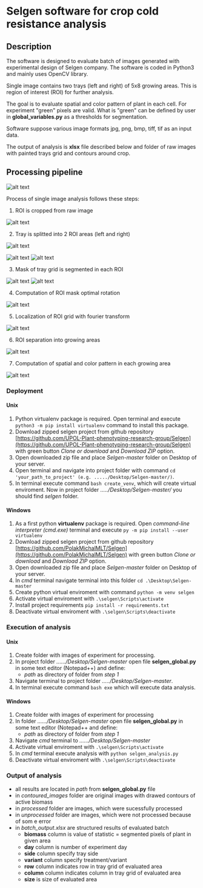 # Selgen software for crop cold resistance analysis

## Description
The software is designed to evaluate batch of images generated with experimental design of Selgen company. The software is coded in Python3 and mainly uses OpenCV library.

Single image contains two trays (left and right) of 5x8 growing areas. This is region of interest (ROI) for further analysis.

The goal is to evaluate spatial and color pattern of plant in each cell. For experiment "green" pixels are valid. What is "green" can be defined by user in **global_variables.py** as a thresholds for segmentation.

Software suppose various image formats jpg, png, bmp, tiff, tif as an input data.

The output of analysis is **xlsx** file described below and folder of raw images with painted trays grid and contours around crop.

## Processing pipeline

![alt text](https://github.com/PolakMichalMLT/Selgen//blob/master/readme_images/raw.png?raw=true)

Process of single image analysis follows these steps:

1. ROI is cropped from raw image

![alt text](https://github.com/PolakMichalMLT/Selgen//blob/master/readme_images/roi.png?raw=true)

2. Tray is splitted into 2 ROI areas (left and right)

![alt text](https://github.com/PolakMichalMLT/Selgen//blob/master/readme_images/split.png?raw=true)

![alt text](https://github.com/PolakMichalMLT/Selgen//blob/master/readme_images/left_part.png?raw=true)
![alt text](https://github.com/PolakMichalMLT/Selgen//blob/master/readme_images/right_part.png?raw=true)

3. Mask of tray grid is segmented in each ROI

![alt text](https://github.com/PolakMichalMLT/Selgen//blob/master/readme_images/left_part_mask.png?raw=true)
![alt text](https://github.com/PolakMichalMLT/Selgen//blob/master/readme_images/right_part_mask.png?raw=true)

4. Computation of ROI mask optimal rotation

![alt text](https://github.com/PolakMichalMLT/Selgen//blob/master/readme_images/left_part_mask_rot.png?raw=true)

5. Localization of ROI grid with fourier transform

![alt text](https://github.com/PolakMichalMLT/Selgen//blob/master/readme_images/fourier.png?raw=true)

6. ROI separation into growing areas

![alt text](https://github.com/PolakMichalMLT/Selgen//blob/master/readme_images/left_part_mask_grid.png?raw=true)

7. Computation of spatial and color pattern in each growing area

![alt text](https://github.com/PolakMichalMLT/Selgen//blob/master/readme_images/final.png?raw=true)

### Deployment

#### Unix
1. Python virtualenv package is required. Open terminal and execute `python3 -m pip install virtualenv` command to install this package.
2. Download zipped selgen project from github repository [https://github.com/UPOL-Plant-phenotyping-research-group/Selgen](https://github.com/UPOL-Plant-phenotyping-research-group/Selgen) with green button *Clone or download* and *Download ZIP* option.
3. Open downloaded zip file and place *Selgen-master* folder on Desktop of your server.
4. Open terminal and navigate into project folder with command `cd 'your_path_to_project' (e.g. ...../Desktop/Selgen-master/)`.
5. In terminal execute command `bash create_venv`, which will create virtual enviroment. Now in project folder *...../Desktop/Selgen-master/* you should find *selgen* folder.

#### Windows
1. As a first python **virtualenv** package is required. Open *command-line interpreter (cmd.exe)* terminal and execute `py -m pip install --user virtualenv`
2. Download zipped selgen project from github repository [https://github.com/PolakMichalMLT/Selgen](https://github.com/PolakMichalMLT/Selgen) with green button *Clone or download* and *Download ZIP* option.
3. Open downloaded zip file and place *Selgen-master* folder on Desktop of your server.
4. In *cmd* terminal navigate terminal into this folder `cd .\Desktop\Selgen-master`
5. Create python virtual enviroment with command `python -m venv selgen`
6. Activate virtual enviroment with `.\selgen\Scripts\activate`
7. Install project requirements `pip install -r requirements.txt`
8. Deactivate virtual enviroment with `.\selgen\Scripts\deactivate`

### Execution of analysis

#### Unix
1. Create folder with images of experiment for processing.
2. In project folder *....../Desktop/Selgen-master* open file **selgen_global.py** in some text editor (Notepad++) and define:
   - *path* as directory of folder from *step 1*
3. Navigate terminal to project folder *...../Desktop/Selgen-master*.
4. In terminal execute command `bash exe` which will execute data analysis.

#### Windows
1. Create folder with images of experiment for processing
2. In folder *....../Desktop/Selgen-master* open file **selgen_global.py** in some text editor (Notepad++ and define:
   - *path* as directory of folder from *step 1*
3. Navigate *cmd* terminal to *....../Desktop/Selgen-master* 
4. Activate virtual enviroment with `.\selgen\Scripts\activate`
5. In *cmd* terminal execute analysis with `python selgen_analysis.py`
6. Deactivate virtual enviroment with `.\selgen\Scripts\deactivate`

### Output of analysis
- all results are located in *path* from **selgen_global.py** file
- in *contoured_images* folder are original images with drawed contours of active biomass
- in *processed* folder are images, which were sucessfully processed
- in *unprocessed* folder are images, which were not processed because of som e error
- in *batch_output.xlsx* are structured results of evaluated batch
  - **biomass** column is value of statistic = segmented pixels of plant in given area
  - **day** column is number of experiment day
  - **side** column specify tray side
  - **variant** column specify treatment/variant
  - **row** column indicates row in tray grid of evaluated area
  - **column** column indicates column in tray grid of evaluated area
  - **size** is size of evaluated area
